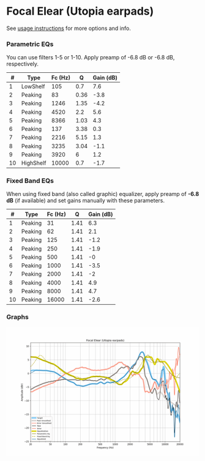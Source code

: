 # Focal Elear (Utopia earpads)
See [usage instructions](https://github.com/jaakkopasanen/AutoEq#usage) for more options and info.

### Parametric EQs
You can use filters 1-5 or 1-10. Apply preamp of -6.8 dB or -6.8 dB, respectively.

|   # | Type      |   Fc (Hz) |    Q |   Gain (dB) |
|-----|-----------|-----------|------|-------------|
|   1 | LowShelf  |       105 | 0.7  |         7.6 |
|   2 | Peaking   |        83 | 0.36 |        -3.8 |
|   3 | Peaking   |      1246 | 1.35 |        -4.2 |
|   4 | Peaking   |      4520 | 2.2  |         5.6 |
|   5 | Peaking   |      8366 | 1.03 |         4.3 |
|   6 | Peaking   |       137 | 3.38 |         0.3 |
|   7 | Peaking   |      2216 | 5.15 |         1.3 |
|   8 | Peaking   |      3235 | 3.04 |        -1.1 |
|   9 | Peaking   |      3920 | 6    |         1.2 |
|  10 | HighShelf |     10000 | 0.7  |        -1.7 |

### Fixed Band EQs
When using fixed band (also called graphic) equalizer, apply preamp of **-6.8 dB** (if available) and set gains manually with these parameters.

|   # | Type    |   Fc (Hz) |    Q |   Gain (dB) |
|-----|---------|-----------|------|-------------|
|   1 | Peaking |        31 | 1.41 |         6.3 |
|   2 | Peaking |        62 | 1.41 |         2.1 |
|   3 | Peaking |       125 | 1.41 |        -1.2 |
|   4 | Peaking |       250 | 1.41 |        -1.9 |
|   5 | Peaking |       500 | 1.41 |        -0   |
|   6 | Peaking |      1000 | 1.41 |        -3.5 |
|   7 | Peaking |      2000 | 1.41 |        -2   |
|   8 | Peaking |      4000 | 1.41 |         4.9 |
|   9 | Peaking |      8000 | 1.41 |         4.7 |
|  10 | Peaking |     16000 | 1.41 |        -2.6 |

### Graphs
![](./Focal%20Elear%20(Utopia%20earpads).png)
